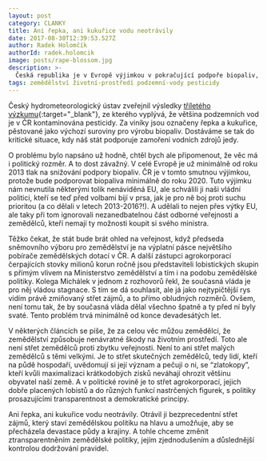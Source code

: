 ```yaml
---
layout: post
category: CLANKY
title: Ani řepka, ani kukuřice vodu neotrávily
date: 2017-08-30T12:39:53.527Z
author: Radek Holomčík
authorId: radek.holomcik
image: posts/rape-blossom.jpg
description: >-
  Česká republika je v Evropě výjimkou v pokračující podpoře biopaliv, které prokazatelně snižují kvalitu zemědělství. Střet zájmů ústí v brutální devastaci půdy.
tags: zemědělství životní-prostředí podzemní-vody pesticidy
---
```


Český hydrometeorologický ústav zveřejnil výsledky [tříletého výzkumu](http://www.nase-voda.cz/chmu-vetsina-podzemni-vody-cr-je-znecistena-pesticidy/){:target="_blank"}, ze kterého vyplývá, že většina podzemních vod je v ČR kontaminována pesticidy. Za viníky jsou označeny řepka a kukuřice, pěstované jako výchozí suroviny pro výrobu biopaliv. Dostáváme se tak do kritické situace, kdy náš stát podporuje zamoření vodních zdrojů jedy.

O problému bylo napsáno už hodně, chtěl bych ale připomenout, že věc má i politický rozměr. A to dost závažný. V celé Evropě je už minimálně od roku 2013 tlak na snižování podpory biopaliv. ČR je v tomto smutnou výjimkou, protože bude podporovat biopaliva minimálně do roku 2020. Tuto výjimku nám nevnutila některými tolik nenáviděná EU, ale schválili ji naši vládní politici, kteří se teď před volbami bijí v prsa, jak je pro ně boj proti suchu prioritou (a co dělali v letech 2013-2016?!). A udělali to nejen přes výtky EU, ale taky při tom ignorovali nezanedbatelnou část odborné veřejnosti a zemědělců, kteří nemají ty možnosti koupit si svého ministra.

Těžko čekat, že stát bude brát ohled na veřejnost, když předseda sněmovního výboru pro zemědělství je na výplatní pásce největšího pobírače zemědělských dotací v ČR. A další zástupci agrokorporací čerpajících stovky milionů korun ročně jsou představiteli lobistických skupin s přímým vlivem na Ministerstvo zemědělství a tím i na podobu zemědělské politiky. Kolega Michálek v jednom z rozhovorů řekl, že současná vláda je pro něj vládou stagnace. S tím se dá souhlasit, ale já jako nejtypičtější rys vidím právě zmiňovaný střet zájmů, a to přímo obludných rozměrů. Ovšem, není tomu tak, že by současná vláda dělal všechno špatně a ty před ní byly svaté. Tento problém trvá minimálně od konce devadesátých let.

V některých článcích se píše, že za celou věc můžou zemědělci, že zemědělství způsobuje nenávratné škody na životním prostředí. Toto ale není střet zemědělců proti zbytku veřejnosti. Není to ani střet malých zemědělců s těmi velkými. Je to střet skutečných zemědělců, tedy lidí, kteří na půdě hospodaří, uvědomují si její význam a pečují o ni, se “zlatokopy”, kteří kvůli maximalizaci krátkodobých zisků neváhají ohrozit většinu obyvatel naší země. A v politické rovině je to střet agrokorporací, jejich dobře placených lobistů a do různých funkcí nastrčených figurek, s politiky prosazujícími transparentnost a demokratické principy.

Ani řepka, ani kukuřice vodu neotrávily. Otrávil ji bezprecedentní střet zájmů, který staví zemědělskou politiku na hlavu a umožňuje, aby se přecházela devastace půdy a krajiny. A tohle chceme změnit ztransparentněním zemědělské politiky, jejím zjednodušením a důslednější kontrolou dodržování pravidel.
